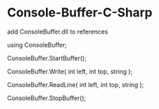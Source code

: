 # Console-Buffer-C-Sharp

add ConsoleBuffer.dll to references

using ConsoleBuffer;

ConsoleBuffer.StartBuffer();

ConsoleBuffer.Write( int left, int top, string );

ConsoleBuffer.ReadLine( int left, int top, string );

ConsoleBuffer.StopBuffer();
